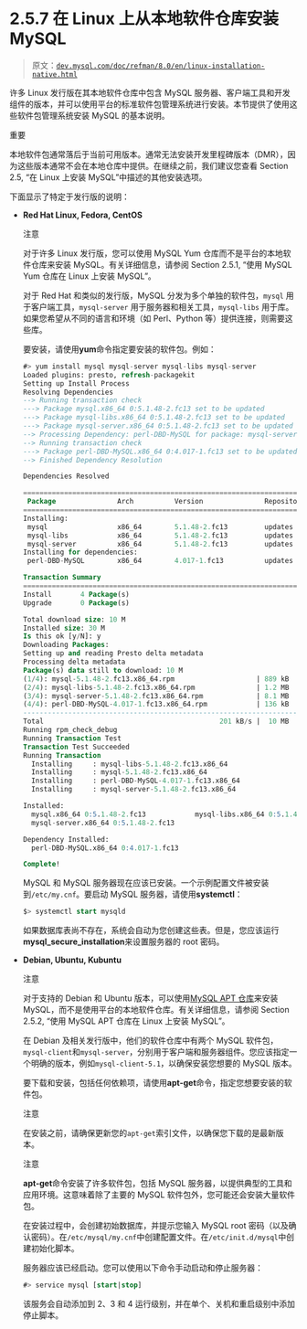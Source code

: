 # 2.5.7 在 Linux 上从本地软件仓库安装 MySQL

> 原文：[`dev.mysql.com/doc/refman/8.0/en/linux-installation-native.html`](https://dev.mysql.com/doc/refman/8.0/en/linux-installation-native.html)

许多 Linux 发行版在其本地软件仓库中包含 MySQL 服务器、客户端工具和开发组件的版本，并可以使用平台的标准软件包管理系统进行安装。本节提供了使用这些软件包管理系统安装 MySQL 的基本说明。

重要

本地软件包通常落后于当前可用版本。通常无法安装开发里程碑版本（DMR），因为这些版本通常不会在本地仓库中提供。在继续之前，我们建议您查看 Section 2.5, “在 Linux 上安装 MySQL”中描述的其他安装选项。

下面显示了特定于发行版的说明：

+   **Red Hat Linux, Fedora, CentOS**

    注意

    对于许多 Linux 发行版，您可以使用 MySQL Yum 仓库而不是平台的本地软件仓库来安装 MySQL。有关详细信息，请参阅 Section 2.5.1, “使用 MySQL Yum 仓库在 Linux 上安装 MySQL”。

    对于 Red Hat 和类似的发行版，MySQL 分发为多个单独的软件包，`mysql` 用于客户端工具，`mysql-server` 用于服务器和相关工具，`mysql-libs` 用于库。如果您希望从不同的语言和环境（如 Perl、Python 等）提供连接，则需要这些库。

    要安装，请使用**yum**命令指定要安装的软件包。例如：

    ```sql
    #> yum install mysql mysql-server mysql-libs mysql-server
    Loaded plugins: presto, refresh-packagekit
    Setting up Install Process
    Resolving Dependencies
    --> Running transaction check
    ---> Package mysql.x86_64 0:5.1.48-2.fc13 set to be updated
    ---> Package mysql-libs.x86_64 0:5.1.48-2.fc13 set to be updated
    ---> Package mysql-server.x86_64 0:5.1.48-2.fc13 set to be updated
    --> Processing Dependency: perl-DBD-MySQL for package: mysql-server-5.1.48-2.fc13.x86_64
    --> Running transaction check
    ---> Package perl-DBD-MySQL.x86_64 0:4.017-1.fc13 set to be updated
    --> Finished Dependency Resolution

    Dependencies Resolved

    ================================================================================
     Package               Arch          Version               Repository      Size
    ================================================================================
    Installing:
     mysql                 x86_64        5.1.48-2.fc13         updates        889 k
     mysql-libs            x86_64        5.1.48-2.fc13         updates        1.2 M
     mysql-server          x86_64        5.1.48-2.fc13         updates        8.1 M
    Installing for dependencies:
     perl-DBD-MySQL        x86_64        4.017-1.fc13          updates        136 k

    Transaction Summary
    ================================================================================
    Install       4 Package(s)
    Upgrade       0 Package(s)

    Total download size: 10 M
    Installed size: 30 M
    Is this ok [y/N]: y
    Downloading Packages:
    Setting up and reading Presto delta metadata
    Processing delta metadata
    Package(s) data still to download: 10 M
    (1/4): mysql-5.1.48-2.fc13.x86_64.rpm                    | 889 kB     00:04
    (2/4): mysql-libs-5.1.48-2.fc13.x86_64.rpm               | 1.2 MB     00:06
    (3/4): mysql-server-5.1.48-2.fc13.x86_64.rpm             | 8.1 MB     00:40
    (4/4): perl-DBD-MySQL-4.017-1.fc13.x86_64.rpm            | 136 kB     00:00
    --------------------------------------------------------------------------------
    Total                                           201 kB/s |  10 MB     00:52
    Running rpm_check_debug
    Running Transaction Test
    Transaction Test Succeeded
    Running Transaction
      Installing     : mysql-libs-5.1.48-2.fc13.x86_64                          1/4
      Installing     : mysql-5.1.48-2.fc13.x86_64                               2/4
      Installing     : perl-DBD-MySQL-4.017-1.fc13.x86_64                       3/4
      Installing     : mysql-server-5.1.48-2.fc13.x86_64                        4/4

    Installed:
      mysql.x86_64 0:5.1.48-2.fc13            mysql-libs.x86_64 0:5.1.48-2.fc13
      mysql-server.x86_64 0:5.1.48-2.fc13

    Dependency Installed:
      perl-DBD-MySQL.x86_64 0:4.017-1.fc13

    Complete!
    ```

    MySQL 和 MySQL 服务器现在应该已安装。一个示例配置文件被安装到`/etc/my.cnf`。要启动 MySQL 服务器，请使用**systemctl**：

    ```sql
    $> systemctl start mysqld
    ```

    如果数据库表尚不存在，系统会自动为您创建这些表。但是，您应该运行**mysql_secure_installation**来设置服务器的 root 密码。

+   **Debian, Ubuntu, Kubuntu**

    注意

    对于支持的 Debian 和 Ubuntu 版本，可以使用[MySQL APT 仓库](https://dev.mysql.com/downloads/repo/apt/)来安装 MySQL，而不是使用平台的本地软件仓库。有关详细信息，请参阅 Section 2.5.2, “使用 MySQL APT 仓库在 Linux 上安装 MySQL”。

    在 Debian 及相关发行版中，他们的软件仓库中有两个 MySQL 软件包，`mysql-client`和`mysql-server`，分别用于客户端和服务器组件。您应该指定一个明确的版本，例如`mysql-client-5.1`，以确保安装您想要的 MySQL 版本。

    要下载和安装，包括任何依赖项，请使用**apt-get**命令，指定您想要安装的软件包。

    注意

    在安装之前，请确保更新您的`apt-get`索引文件，以确保您下载的是最新版本。

    注意

    **apt-get**命令安装了许多软件包，包括 MySQL 服务器，以提供典型的工具和应用环境。这意味着除了主要的 MySQL 软件包外，您可能还会安装大量软件包。

    在安装过程中，会创建初始数据库，并提示您输入 MySQL root 密码（以及确认密码）。在`/etc/mysql/my.cnf`中创建配置文件。在`/etc/init.d/mysql`中创建初始化脚本。

    服务器应该已经启动。您可以使用以下命令手动启动和停止服务器：

    ```sql
    #> service mysql [start|stop]
    ```

    该服务会自动添加到 2、3 和 4 运行级别，并在单个、关机和重启级别中添加停止脚本。
